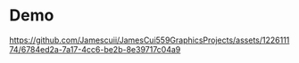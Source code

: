 # Demo
https://github.com/Jamescuii/JamesCui559GraphicsProjects/assets/122611174/6784ed2a-7a17-4cc6-be2b-8e39717c04a9
